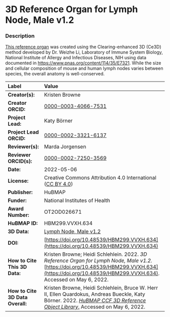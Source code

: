 # 3D Reference Organ for Lymph Node, Male v1.2

### Description
[This reference organ](https://humanatlas.io/3d-reference-library) was created using the Clearing-enhanced 3D (Ce3D) method developed by Dr. Weizhe Li, Laboratory of Immune System Biology, National Institute of Allergy and Infectious Diseases, NIH using data documented in https://www.pnas.org/content/114/35/E7321. While the size and cellular composition of mouse and human lymph nodes varies between species, the overall anatomy is well-conserved.

| Label | Value |
| :------------- |:-------------|
| **Creator(s):** | Kristen Browne |
| **Creator ORCID:** | [0000-0003-4066-7531](https://orcid.org/0000-0003-4066-7531) |
| **Project Lead:** | Katy B&ouml;rner |
| **Project Lead ORCID:** | [0000-0002-3321-6137](https://orcid.org/0000-0002-3321-6137) |
| **Reviewer(s):** | Marda Jorgensen | 
| **Reviewer ORCID(s):** |[0000-0002-7250-3569](https://doi.org/10.5072/0000-0002-7250-3569) |
| **Date:** | 2022-05-06 |
| **License:** | Creative Commons Attribution 4.0 International ([CC BY 4.0](https://creativecommons.org/licenses/by/4.0/)) |
| **Publisher:** | HuBMAP |
| **Funder:** | National Institutes of Health |
| **Award Number:** | OT2OD026671 |
| **HuBMAP ID:** | HBM299.VVXH.634 |
| **3D Data:** | [Lymph Node, Male v1.2](https://hubmapconsortium.github.io/ccf-releases/v1.2/models/NIH_M_Lymph_Node.glb) |
| **DOI:** | [https://doi.org/10.48539/HBM299.VVXH.634](https://doi.org/10.48539/HBM299.VVXH.634) |
| **How to Cite This 3D Data:** |Kristen Browne; Heidi Schlehlein. 2022. *3D Reference Organ for Lymph Node, Male v1.2.* [https://doi.org/10.48539/HBM299.VVXH.634](https://doi.org/10.48539/HBM299.VVXH.634). Accessed on May 6, 2022. |
| **How to Cite 3D Data Overall:** | Kristen Browne, Heidi Schlehlein, Bruce W. Herr II, Ellen Quardokus, Andreas Bueckle, Katy B&ouml;rner. 2022. [*HuBMAP CCF 3D Reference Object Library*.](https://humanatlas.io/3d-reference-library) Accessed on May 6, 2022. |
